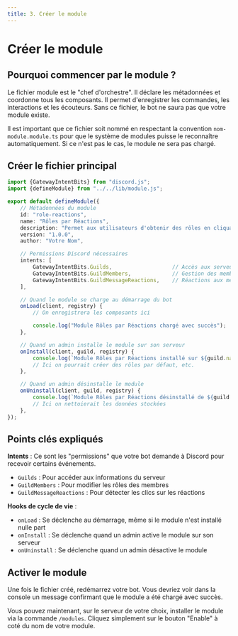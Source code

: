 ```yaml
---
title: 3. Créer le module
---
```


# Créer le module

## Pourquoi commencer par le module ?

Le fichier module est le "chef d'orchestre". Il déclare les métadonnées et coordonne tous les composants. Il permet
d'enregistrer les commandes, les interactions et les écouteurs. Sans ce fichier, le bot ne saura pas que votre
module existe.

Il est important que ce fichier soit nommé en respectant la convention `nom-module.module.ts` pour que le système
de modules puisse le reconnaître automatiquement. Si ce n'est pas le cas, le module ne sera pas chargé.

## Créer le fichier principal

```typescript title="src/modules/role-reactions/role-reactions.module.ts"
import {GatewayIntentBits} from "discord.js";
import {defineModule} from "../../lib/module.js";

export default defineModule({
    // Métadonnées du module
    id: "role-reactions",
    name: "Rôles par Réactions",
    description: "Permet aux utilisateurs d'obtenir des rôles en cliquant sur des réactions",
    version: "1.0.0",
    author: "Votre Nom",

    // Permissions Discord nécessaires
    intents: [
        GatewayIntentBits.Guilds,                   // Accès aux serveurs
        GatewayIntentBits.GuildMembers,             // Gestion des membres
        GatewayIntentBits.GuildMessageReactions,    // Réactions aux messages
    ],

    // Quand le module se charge au démarrage du bot
    onLoad(client, registry) {
        // On enregistrera les composants ici

        console.log("Module Rôles par Réactions chargé avec succès");
    },

    // Quand un admin installe le module sur son serveur
    onInstall(client, guild, registry) {
        console.log(`Module Rôles par Réactions installé sur ${guild.name}`);
        // Ici on pourrait créer des rôles par défaut, etc.
    },

    // Quand un admin désinstalle le module
    onUninstall(client, guild, registry) {
        console.log(`Module Rôles par Réactions désinstallé de ${guild.name}`);
        // Ici on nettoierait les données stockées
    },
});
```

## Points clés expliqués

**Intents** : Ce sont les "permissions" que votre bot demande à Discord pour recevoir certains événements.

- `Guilds` : Pour accéder aux informations du serveur
- `GuildMembers` : Pour modifier les rôles des membres
- `GuildMessageReactions` : Pour détecter les clics sur les réactions

**Hooks de cycle de vie** :

- `onLoad` : Se déclenche au démarrage, même si le module n'est installé nulle part
- `onInstall` : Se déclenche quand un admin active le module sur son serveur
- `onUninstall` : Se déclenche quand un admin désactive le module

## Activer le module

Une fois le fichier créé, redémarrez votre bot. Vous devriez voir dans la console un message confirmant que le module a
été chargé avec succès.

Vous pouvez maintenant, sur le serveur de votre choix, installer le module via la commande `/modules`. Cliquez simplement sur 
le bouton "Enable" à coté du nom de votre module.